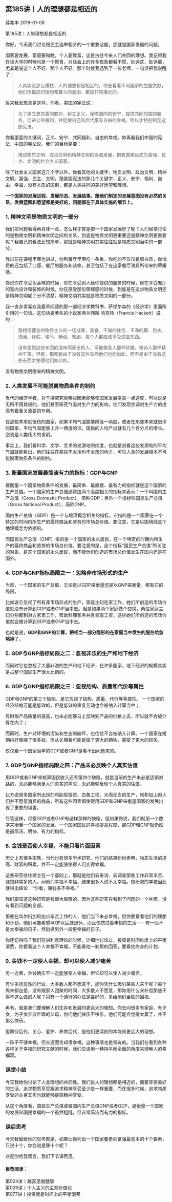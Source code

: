 
## 第185讲丨人的理想都是相近的


薛兆丰
2018-01-08

第185讲丨人的理想都是相近的

你好，今天我们讨论跟民主选举相关的一个重要话题，那就是国家发展的问题。

国家要发展，家庭要和睦，个人要致富，这是古往今来人们共同的理想。我记得我在读大学的时候也是一个愤青，对社会上的许多现象都看不惯，批评这、批评那，尤其是说这个人不好、那个人不好。那个时候我遇到了一位老师，一句话把我说醒了：

> 人其实没那么糟糕，人的理想都是相近的。你去看看不同国家的立国文献，他们所描述的理想和奋斗的蓝图，都是非常接近的。

后来我发现真是这样。你看，美国的宪法说：

> 为了建立更完善的联邦，树立正义，保障国内的安宁，提供共同的国防服务，促进公共福利，并促使自己和后代享有自由的幸福，所以才特别制定这部宪法。

你看里面的关键词，正义、安宁、共同福利、自由的幸福。你再看我们中国的宪法，中国的宪法说，我们的目标是要：

> 推动物质文明、政治文明和精神文明的协调发展，把我国建设成为富强、民主、文明的社会主义国家。

除了社会主义国家这几个字以外，你看其他的关键字，物质文明、政治文明、精神文明、富强、民主、文明，跟美国宪法的那几个关键字，正义、安宁、福利、自由、幸福，没有本质的区别，都是人类共同的美好愿望和理想。

**一个国家的发展进程、发展形态、发展结果，跟他们制定的发展蓝图没有必然的关系，发展蓝图和愿望都是美好的，问题都在于具体实施的细节上。**


### 1. 精神文明是物质文明的一部分

我们把问题看得再具体一点，怎么样才算是把一个国家发展好了呢？人们经常讨论的是物质文明和精神文明之间的关系，到底是物质文明更重要还是精神文明更重要呢？我自己的看法比较简单，那就是精神文明其实往往就是物质文明当中的一部分。

我以前在课程里面也讲过，你到餐厅里面吃一条鱼，你吃的不仅仅是蛋白质，你消费的还包括了口感、餐厅的服务和装修，甚至包括了在这家餐厅消费所带来的荣耀感。

你说你在享受色香味的时候，你在享受别人给你提供的服务的时候，你在享受餐厅的室内设计和装修的时候，你在感受那份荣耀感的时候，到底是在追求物质文明还是精神文明呢？分不清楚。精神文明其实就是物质文明的一部分。

我一直非常喜欢我最早阅读的那一部经济学教科书，萨缪尔森的《经济学》里面所引用的一句话。这句话是著名的小说家弗兰西斯·哈克特（Francis Hackett）说的：

> 我相信健全的物质主义的一切成果，美食、干燥的住宅、干净的脚、热水、洗澡、休假、骏马、畅谈、戏剧，每个人都应该享受这些东西。
>
> 没有尝到这些东西的滋味而死去的人，可能像圣人那样优雅，像诗人那样精神丰富，但是，那都是由于没有这些东西他们也能如此，而不是由于没有这些东西才使得他们如此的。

没有物质文明哪来的精神文明。

### 2. 人类发展不可能脱离物质条件的制约

当代的经济学者，对于探究究竟哪些因素能够使国家发展提高一点速度，可以说是无所不用其极的。他们甚至研究气温对生产力的影响，他们发现空调对生产力的提高有着至关重要的作用。

在那些本来就很热的国家，如果平均气温能够降低一两度，或者在那些本来就很冷的国家，平均气温能够上升一两度的话，国民的人均产出就有几个百分点的增长。空调是人类伟大的发明。

事实上，我们看科学、文学、艺术的发源地的纬度，也就是说看这些发源地的平均气温就能看出，他们往往在那些不太冷也不太热的地方，可见人类的发展根本不可能脱离物质条件的制约。

### 3. 衡量国家发展最简洁有力的指标：GDP与GNP

要衡量一个国家物质条件的发展，最简单、最直接、最有力的指标就是这个国家的生产总值。一个国家的生产总值通常由两个高度相关的指标来表示：一个叫国内生产总值（Gross Domestic Product），简称GDP；另外一个指标叫国民生产总值（Gross National Product），简称GNP。

国内生产总值（GDP）是一个与地理概念相关的指标，它指的是一个国家在一个特定的时间内所生产的最终商品和劳务的市场总价值。要注意，它是以国境线这个地理概念为依据的。

而国民生产总值（GNP）指的是一个国家的永久居民，在一个特定的时期内所生产的最终商品和劳务的市场总价值。要注意的是，这个指标“国民生产总值”所关注的对象，是这个国家的永久居民，而不管他们创造的市场总价值发生在国内还是在国外。

### 4. GDP与GNP指标局限之一：忽略非市场形式的生产

当然，一个国家的生产总值，无论是以GDP来衡量还是以GNP来衡量，都有它的局限。

比如说它忽视了所有非市场形式的生产。家庭主妇在家工作，她们所创造的市场价值就没有计算到GDP或者GNP当中去。但是如果两个家庭做个交换，两位家庭主妇分别都到对方家里工作，帮助料理家务并且领取工资，这样她们所创造的市场价值就会被计算到GDP或者GNP当中去。

也就是说，**GDP和GNP的计算，把相当一部分隐形的在家庭当中发生的服务给忽略掉**了。

### 5. GDP与GNP指标局限之二：忽视非法的生产和地下经济

而同时它也忽视了大量非法的生产和地下经济，在许多国家，地下经济的规模其实是占整个国民生产很大比例的。

### 6. GDP与GNP指标局限之三：忽视结构、质量和代价等属性

GDP和GNP的第三个缺陷，是它忽视了结构、质量、代价等等属性。
一个国家的经济结构可能是低效的，但是低效的重复劳动也会被纳入计算当中；

有时候产品质量的提高，也未必能够马上反映到产品的价格上去，所以就不会被计算在内了；

而同时，生产对环境的污染和生态的破坏，也往往不会被纳入计算。一个国家在短期内好像赚了很多钱，但从长期看可能是做了更大的牺牲，蒙受了更大的损失。

仅仅看一个国家当年的GDP或者GNP是看不出问题来的。    

### 7. GDP与GNP指标局限之四：产品未必反映个人真实估值

用GDP或者GNP来核算国民收入还有第四个缺陷，就是当前的生产未必是适销对路的，未必能够满足人们真实的需求，未必能够反映个人真实的估值。

比方说很多国家所出现的鸡肋型投资、白象工程、大而无当的生产，堆积如山但人们并不愿意消费的商品，所有这些因素都使得用GDP和GNP来衡量国家的发展出现了重要的误差。

尽管这样，尽管GDP或者GNP有这样那样的缺陷，但如果你说，我们就用一个数字来衡量一个国家的发展，一个国家国民的幸福提高程度，那GDP和GNP就仍然是最简洁、明快、有力的指标。

### 8. 金钱是否使人幸福，不能只看片面因素

历史上有很多宗教，当代也有很多学术研究，他们的结果纷纷表明，物质生活的提高、财富的积累，并不一定能够使得人们变得幸福。

这些研究往往建立在一个基础上，那就是他们去采访、去调查那些工作非常辛苦、赚钱非常多的人，问他们幸福不幸福，结果很多人说不太幸福。做研究的学者因此就得出结论：“你看，赚钱多不幸福。”

我们要知道这种研究是有很大局限的，因为这些研究只看到了问题的一个片面，没有看到问题的全部。

那些在华尔街加班加点辛苦工作的人，他们当下未必幸福，但你要看看他们的理想和计划，他们可能希望40岁以后就退休，而且依然过着丰裕的生活——有一段不是太幸福的日子，然后换另外一段更幸福的日子。

你还记得吗？我们在讲利息理论的时候，详细地讨论过，投资是时间维度上的平衡消费，你要看这个人幸福不幸福，不能看他一刹那的回答，要看他终身的计划。

### 9. 金钱不一定使人幸福，却可以使人减少痛苦

另一方面，金钱确实不一定能够使人幸福，但它却可以使人减少痛苦。

有许多厌恶性的行业，大多数人都不愿意干，那你凭什么吸引某些人来干呢？每个周末都出差，没有跟家人团聚的时间，大多数人不愿意，那你用什么来补偿那些不得不这么做的人呢？只有一个通行的办法是最好的，多给他们金钱的回报。

再有，就是我们要理解人们生存和发展的更远大的理想。你去问很多有家庭、有子女，为子女奔波忙碌的父母，你问他们快乐不快乐，他们可能会觉得太累了，并不那么快乐。

但繁衍后代，关心、爱护、养育后代，是他们更深刻的本能和更远大的理想。

一阵子不够幸福，但长远而言却很幸福，这种事情也是常有的。当我们在看到各种各样关于幸福的研究文献的时候，我们应该用一种持平而全面的角度来理解人的幸福观。

### 课堂小结

今天我给你讨论了人类理想的共同性。我们说人的理想都是相近的，而要享受美好的生活，追求物质享受跟追求精神享受至少是一样重要，而在很多时候，追求物质享受的本身其实也就能够提高精神享受。

从这个角度看，国民生产总值或者国内生产总值GNP或者GDP，是衡量一个国家的发展和国民幸福的一个虽然粗糙，但非常简洁而有力的指标。

### 课后思考

今天我留给你的思考题是，如果让你列出一个国家要走向富强最基本的十个要素，只说十个，你会说是哪十个呢？

欢迎你给我留言，我们下节课再见。

#### 推荐阅读：

第024讲丨越富足越健康  
第029讲丨个人主义的主观价值论  
第077讲丨投资就是时间上的平衡消费  

